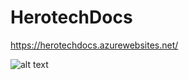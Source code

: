 # HerotechDocs

https://herotechdocs.azurewebsites.net/

![alt text](https://i.imgur.com/d3E4boV.png)
